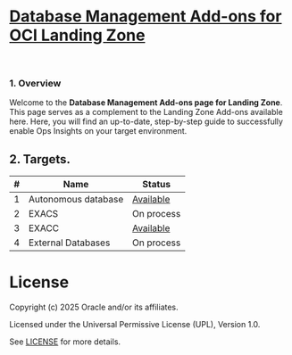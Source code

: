 # **[Database Management Add-ons for OCI Landing Zone](#)**

&nbsp; 

### 1. Overview

Welcome to the **Database Management Add-ons page for Landing Zone**. 
This page serves as a complement to the Landing Zone Add-ons available here.
Here, you will find an up-to-date, step-by-step guide to successfully enable Ops Insights on your target environment.


## 2. Targets.

| # |  Name | Status |
|:--:|---|---|
| 1 | Autonomous database| [Available](./steps_to_enable_DBM.md) |
| 2 |  EXACS | On process| | 
| 3 | EXACC |  [Available](./steps_to_enable_DBM_ExaCC.md) |
| 4 |  External Databases | On process | 



# License

Copyright (c) 2025 Oracle and/or its affiliates.

Licensed under the Universal Permissive License (UPL), Version 1.0.

See [LICENSE](/LICENSE.txt) for more details.

